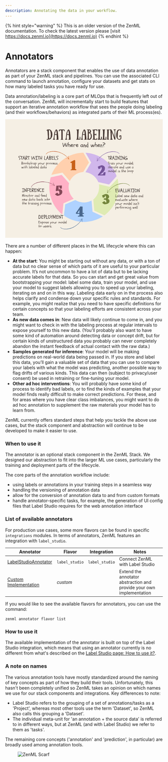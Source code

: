 ```yaml
---
description: Annotating the data in your workflow.
---
```


{% hint style="warning" %}
This is an older version of the ZenML documentation. To check the latest version please [visit https://docs.zenml.io](https://docs.zenml.io)
{% endhint %}


# Annotators

Annotators are a stack component that enables the use of data annotation as part of your ZenML stack and pipelines. You
can use the associated CLI command to launch annotation, configure your datasets and get stats on how many labeled tasks
you have ready for use.

Data annotation/labeling is a core part of MLOps that is frequently left out of the conversation. ZenML will
incrementally start to build features that support an iterative annotation workflow that sees the people doing
labeling (and their workflows/behaviors) as integrated parts of their ML process(es).

![When and where to annotate.](../../../.gitbook/assets/annotation-when-where.png)

There are a number of different places in the ML lifecycle where this can happen:

* **At the start**: You might be starting out without any data, or with a ton of data but no clear sense of which parts
  of it are useful to your particular problem. It’s not uncommon to have a lot of data but to be lacking accurate labels
  for that data. So you can start and get great value from bootstrapping your model: label some data, train your model,
  and use your model to suggest labels allowing you to speed up your labeling, iterating on and on in this way. Labeling
  data early on in the process also helps clarify and condense down your specific rules and standards. For example, you
  might realize that you need to have specific definitions for certain concepts so that your labeling efforts are
  consistent across your team.
* **As new data comes in**: New data will likely continue to come in, and you might want to check in with the labeling
  process at regular intervals to expose yourself to this new data. (You’ll probably also want to have some kind of
  automation around detecting data or concept drift, but for certain kinds of unstructured data you probably can never
  completely abandon the instant feedback of actual contact with the raw data.)
* **Samples generated for inference**: Your model will be making predictions on real-world data being passed in. If you
  store and label this data, you’ll gain a valuable set of data that you can use to compare your labels with what the
  model was predicting, another possible way to flag drifts of various kinds. This data can then (subject to
  privacy/user consent) be used in retraining or fine-tuning your model.
* **Other ad hoc interventions**: You will probably have some kind of process to identify bad labels, or to find the
  kinds of examples that your model finds really difficult to make correct predictions. For these, and for areas where
  you have clear class imbalances, you might want to do ad hoc annotation to supplement the raw materials your model has
  to learn from.

ZenML currently offers standard steps that help you tackle the above use cases, but the stack component and abstraction
will continue to be developed to make it easier to use.

### When to use it

The annotator is an optional stack component in the ZenML Stack. We designed our abstraction to fit into the larger ML
use cases, particularly the training and deployment parts of the lifecycle.

The core parts of the annotation workflow include:

* using labels or annotations in your training steps in a seamless way
* handling the versioning of annotation data
* allow for the conversion of annotation data to and from custom formats
* handle annotator-specific tasks, for example, the generation of UI config files that Label Studio requires for the web
  annotation interface

### List of available annotators

For production use cases, some more flavors can be found in specific `integrations` modules. In terms of annotators,
ZenML features an integration with `label_studio`.

| Annotator                               | Flavor         | Integration    | Notes                                                                |
|-----------------------------------------|----------------|----------------|----------------------------------------------------------------------|
| [LabelStudioAnnotator](label-studio.md) | `label_studio` | `label_studio` | Connect ZenML with Label Studio                                      |
| [Custom Implementation](custom.md)      | _custom_       |                | Extend the annotator abstraction and provide your own implementation |

If you would like to see the available flavors for annotators, you can use the command:

```shell
zenml annotator flavor list
```

### How to use it

The available implementation of the annotator is built on top of the Label Studio integration, which means that using an
annotator currently is no different from what's described on
the [Label Studio page: How to use it?](label-studio.md#how-do-you-use-it).

### A note on names

The various annotation tools have mostly standardized around the naming of key concepts as part of how they build their
tools. Unfortunately, this hasn't been completely unified so ZenML takes an opinion on which names we use for our stack
components and integrations. Key differences to note:

* Label Studio refers to the grouping of a set of annotations/tasks as a 'Project', whereas most other tools use the
  term 'Dataset', so ZenML also calls this grouping a 'Dataset'.
* The individual meta-unit for 'an annotation + the source data' is referred to in different ways, but at ZenML (and
  with Label Studio) we refer to them as 'tasks'.

The remaining core concepts ('annotation' and 'prediction', in particular) are broadly used among annotation tools.

<!-- For scarf -->
<figure><img alt="ZenML Scarf" referrerpolicy="no-referrer-when-downgrade" src="https://static.scarf.sh/a.png?x-pxid=f0b4f458-0a54-4fcd-aa95-d5ee424815bc" /></figure>
